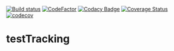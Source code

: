 [![Build status](https://ci.appveyor.com/api/projects/status/pf428fv0u8rbcexc?svg=true)](https://ci.appveyor.com/project/jobjingjo/testtracking)
[![CodeFactor](https://www.codefactor.io/repository/github/jobjingjo/testtracking/badge)](https://www.codefactor.io/repository/github/jobjingjo/testtracking) 
[![Codacy Badge](https://api.codacy.com/project/badge/Grade/0f0655d073da4afd83088aa9635bab67)](https://www.codacy.com/manual/jobjingjo/testTracking?utm_source=github.com&amp;utm_medium=referral&amp;utm_content=jobjingjo/testTracking&amp;utm_campaign=Badge_Grade)
[![Coverage Status](https://coveralls.io/repos/github/jobjingjo/testTracking/badge.svg)](https://coveralls.io/github/jobjingjo/testTracking)
[![codecov](https://codecov.io/gh/jobjingjo/testTracking/branch/master/graph/badge.svg)](https://codecov.io/gh/jobjingjo/testTracking)
# testTracking
